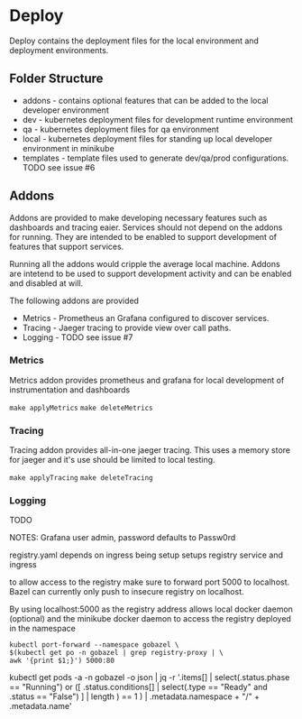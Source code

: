 # Deploy
Deploy contains the deployment files for the local environment and deployment environments.

## Folder Structure

* addons - contains optional features that can be added to the local developer environment
* dev - kubernetes deployment files for development runtime environment
* qa - kubernetes deployment files for qa environment
* local - kubernetes deployment files for standing up local developer environment in minikube
* templates - template files used to generate dev/qa/prod configurations. TODO see issue #6

## Addons
Addons are provided to make developing necessary features such as dashboards and tracing eaier.
Services should not depend on the addons for running. They are intended to be enabled to support
development of features that support services.

Running all the addons would cripple the average local machine. Addons are intetend to be used
to support development activity and can be enabled and disabled at will.

The following addons are provided
* Metrics - Prometheus an Grafana configured to discover services.
* Tracing - Jaeger tracing to provide view over call paths.
* Logging - TODO see issue #7

### Metrics
Metrics addon provides prometheus and grafana for local development of instrumentation and 
dashboards

`make applyMetrics`
`make deleteMetrics`

### Tracing
Tracing addon provides all-in-one jaeger tracing. This uses a memory store for jaeger and it's use
should be limited to local testing.

`make applyTracing`
`make deleteTracing`

### Logging
TODO


NOTES:
Grafana user admin, password defaults to Passw0rd


registry.yaml depends on ingress being setup
setups registry service and ingress

to allow access to the registry make sure to forward port 5000 to localhost.
Bazel can currently only push to insecure registry on localhost.

By using localhost:5000 as the registry address allows local docker daemon (optional)
and the minikube docker daemon to access the registry deployed in the namespace

```
kubectl port-forward --namespace gobazel \
$(kubectl get po -n gobazel | grep registry-proxy | \
awk '{print $1;}') 5000:80
```

kubectl get pods -a -n gobazel -o json  | jq -r '.items[] | select(.status.phase == "Running") or ([ .status.conditions[] | select(.type == "Ready" and .status == "False") ] | length ) == 1 ) | .metadata.namespace + "/" + .metadata.name'